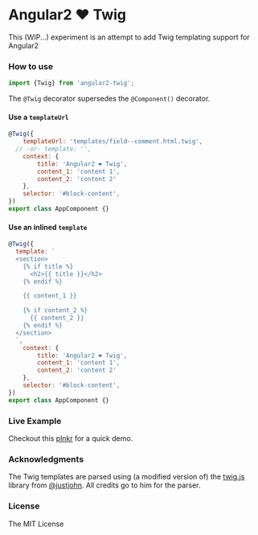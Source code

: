 # Angular2 ❤ Twig

This (WIP...) experiment is an attempt to add Twig templating support for Angular2

### How to use

```javascript
import {Twig} from 'angular2-twig';
```

The `@Twig` decorator supersedes the `@Component()` decorator.

#### Use a `templateUrl`
```javascript
@Twig({
	templateUrl: 'templates/field--comment.html.twig',
  // -or- template: '',
	context: {
		title: 'Angular2 ❤ Twig',
		content_1: 'content 1',
		content_2: 'content 2'
	},
	selector: '#block-content',
})
export class AppComponent {}
```
#### Use an inlined `template`

```javascript
@Twig({
  template: `
  <section>
    {% if title %}
      <h2>{{ title }}</h2>
    {% endif %}

    {{ content_1 }}

    {% if content_2 %}
      {{ content_2 }}
    {% endif %}
  </section>
  `,
	context: {
		title: 'Angular2 ❤ Twig',
		content_1: 'content 1',
		content_2: 'content 2'
	},
	selector: '#block-content',
})
export class AppComponent {}
```


### Live Example

Checkout this [plnkr](http://plnkr.co/edit/K0MohmywZpn5aSVHtYad?p=preview) for a quick demo.

### Acknowledgments

The Twig templates are parsed using (a modified version of) the  [twig.js](https://github.com/justjohn/twig.js) library from [@justjohn](https://github.com/justjohn). All credits go to him for the parser.

### License
The MIT License
